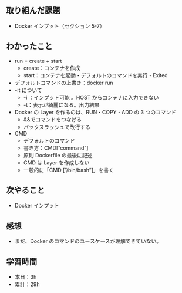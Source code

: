 ## 取り組んだ課題

- Docker インプット（セクション 5-7）

## わかったこと

- run = create + start
  - create：コンテナを作成
  - start：コンテナを起動・デフォルトのコマンドを実行・Exited
- デフォルトコマンドの上書き：docker run <image> <command>
- -it について
  - -i ：インプット可能 。HOST からコンテナに入力できない
  - -t：表示が綺麗になる。出力結果
- Docker の Layer を作るのは、RUN・COPY・ADD の 3 つのコマンド
  - &&でコマンドをつなげる
  - バックスラッシュで改行する
- CMD
  - デフォルトのコマンド
  - 書き方：CMD[”command”]
  - 原則 Dockerfile の最後に記述
  - CMD は Layer を作成しない
  - 一般的に「CMD [”/bin/bash”]」を書く

## 次やること

- Docker インプット

## 感想

- まだ、Docker のコマンドのユースケースが理解できていない。

## 学習時間

- 本日：3h
- 累計：29h
